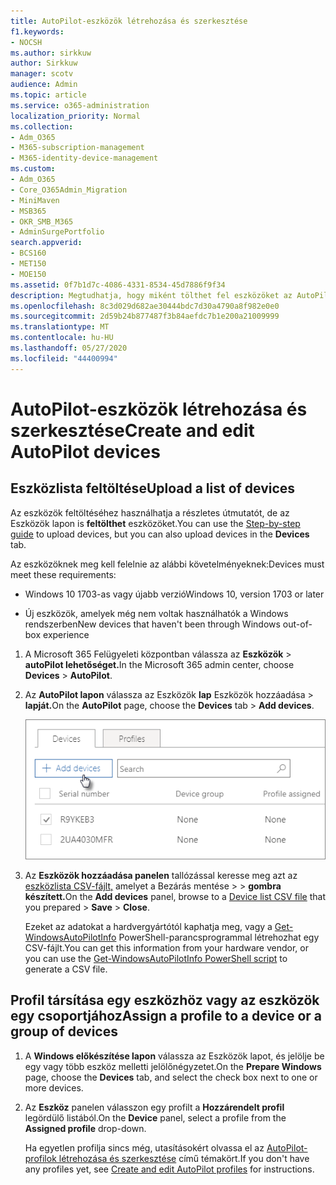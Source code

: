 ```yaml
---
title: AutoPilot-eszközök létrehozása és szerkesztése
f1.keywords:
- NOCSH
ms.author: sirkkuw
author: Sirkkuw
manager: scotv
audience: Admin
ms.topic: article
ms.service: o365-administration
localization_priority: Normal
ms.collection:
- Adm_O365
- M365-subscription-management
- M365-identity-device-management
ms.custom:
- Adm_O365
- Core_O365Admin_Migration
- MiniMaven
- MSB365
- OKR_SMB_M365
- AdminSurgePortfolio
search.appverid:
- BCS160
- MET150
- MOE150
ms.assetid: 0f7b1d7c-4086-4331-8534-45d7886f9f34
description: Megtudhatja, hogy miként tölthet fel eszközöket az AutoPilottal a Microsoft 365 Vállalati prémium verzióban. A profilokat hozzárendelheti egy eszközhöz vagy eszközcsoporthoz.
ms.openlocfilehash: 8c3d029d682ae30444bdc7d30a4790a8f982e0e0
ms.sourcegitcommit: 2d59b24b877487f3b84aefdc7b1e200a21009999
ms.translationtype: MT
ms.contentlocale: hu-HU
ms.lasthandoff: 05/27/2020
ms.locfileid: "44400994"
---
```

# <a name="create-and-edit-autopilot-devices"></a><span data-ttu-id="a62e9-104">AutoPilot-eszközök létrehozása és szerkesztése</span><span class="sxs-lookup"><span data-stu-id="a62e9-104">Create and edit AutoPilot devices</span></span>

## <a name="upload-a-list-of-devices"></a><span data-ttu-id="a62e9-105">Eszközlista feltöltése</span><span class="sxs-lookup"><span data-stu-id="a62e9-105">Upload a list of devices</span></span>

<span data-ttu-id="a62e9-106">Az eszközök [](add-autopilot-devices-and-profile.md) feltöltéséhez használhatja a részletes útmutatót, de az Eszközök lapon is **feltölthet** eszközöket.</span><span class="sxs-lookup"><span data-stu-id="a62e9-106">You can use the [Step-by-step guide](add-autopilot-devices-and-profile.md) to upload devices, but you can also upload devices in the **Devices** tab.</span></span> 
  
<span data-ttu-id="a62e9-107">Az eszközöknek meg kell felelnie az alábbi követelményeknek:</span><span class="sxs-lookup"><span data-stu-id="a62e9-107">Devices must meet these requirements:</span></span>
  
- <span data-ttu-id="a62e9-108">Windows 10 1703-as vagy újabb verzió</span><span class="sxs-lookup"><span data-stu-id="a62e9-108">Windows 10, version 1703 or later</span></span>
    
- <span data-ttu-id="a62e9-109">Új eszközök, amelyek még nem voltak használhatók a Windows rendszerben</span><span class="sxs-lookup"><span data-stu-id="a62e9-109">New devices that haven't been through Windows out-of-box experience</span></span>

1. <span data-ttu-id="a62e9-110">A Microsoft 365 Felügyeleti központban válassza az **Eszközök** \> **autoPilot lehetőséget.**</span><span class="sxs-lookup"><span data-stu-id="a62e9-110">In the Microsoft 365 admin center, choose **Devices** \> **AutoPilot**.</span></span>
  
2. <span data-ttu-id="a62e9-111">Az **AutoPilot lapon** válassza az Eszközök **lap** Eszközök hozzáadása \> **lapját.**</span><span class="sxs-lookup"><span data-stu-id="a62e9-111">On the **AutoPilot** page, choose the **Devices** tab \> **Add devices**.</span></span>
    
    ![In the Devices tab, choose Add devices.](../media/6ba81e22-c873-40ad-8a72-ce64d15ea6ba.png)
  
3. <span data-ttu-id="a62e9-113">Az **Eszközök hozzáadása panelen** tallózással keresse meg azt az [eszközlista CSV-fájlt,](https://docs.microsoft.com/microsoft-365/admin/misc/device-list) amelyet a Bezárás mentése \>  \> **gombra készített.**</span><span class="sxs-lookup"><span data-stu-id="a62e9-113">On the **Add devices** panel, browse to a [Device list CSV file](https://docs.microsoft.com/microsoft-365/admin/misc/device-list) that you prepared \> **Save** \> **Close**.</span></span>
    
    <span data-ttu-id="a62e9-114">Ezeket az adatokat a hardvergyártótól kaphatja meg, vagy a [Get-WindowsAutoPilotInfo](https://www.powershellgallery.com/packages/Get-WindowsAutoPilotInfo) PowerShell-parancsprogrammal létrehozhat egy CSV-fájlt.</span><span class="sxs-lookup"><span data-stu-id="a62e9-114">You can get this information from your hardware vendor, or you can use the [Get-WindowsAutoPilotInfo PowerShell script](https://www.powershellgallery.com/packages/Get-WindowsAutoPilotInfo) to generate a CSV file.</span></span> 
    
## <a name="assign-a-profile-to-a-device-or-a-group-of-devices"></a><span data-ttu-id="a62e9-115">Profil társítása egy eszközhöz vagy az eszközök egy csoportjához</span><span class="sxs-lookup"><span data-stu-id="a62e9-115">Assign a profile to a device or a group of devices</span></span>

1. <span data-ttu-id="a62e9-116">A **Windows előkészítése lapon**  válassza az Eszközök lapot, és jelölje be egy vagy több eszköz melletti jelölőnégyzetet.</span><span class="sxs-lookup"><span data-stu-id="a62e9-116">On the **Prepare Windows** page, choose the **Devices** tab, and select the check box next to one or more devices.</span></span> 
    
2. <span data-ttu-id="a62e9-117">Az **Eszköz** panelen válasszon egy profilt a **Hozzárendelt profil** legördülő listából.</span><span class="sxs-lookup"><span data-stu-id="a62e9-117">On the **Device** panel, select a profile from the **Assigned profile** drop-down.</span></span> 
    
    <span data-ttu-id="a62e9-118">Ha egyetlen profilja sincs még, utasításokért olvassa el az [AutoPilot-profilok létrehozása és szerkesztése](create-and-edit-autopilot-profiles.md) című témakört.</span><span class="sxs-lookup"><span data-stu-id="a62e9-118">If you don't have any profiles yet, see [Create and edit AutoPilot profiles](create-and-edit-autopilot-profiles.md) for instructions.</span></span> 
    
